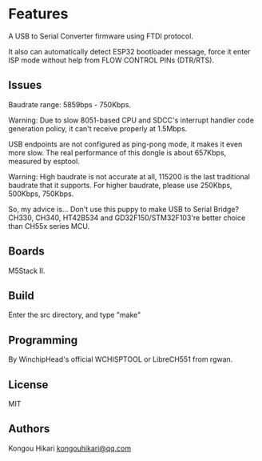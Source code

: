Features
======

A USB to Serial Converter firmware using FTDI protocol. 

It also can automatically detect ESP32 bootloader message, force it enter ISP mode without help from FLOW CONTROL PINs (DTR/RTS).

Issues
--------------

Baudrate range: 5859bps - 750Kbps.

Warning: Due to slow 8051-based CPU and SDCC's interrupt handler code generation policy, it can't receive properly at 1.5Mbps.

USB endpoints are not configured as ping-pong mode, it makes it even more slow. The real performance of this dongle is about 657Kbps, measured by esptool.

Warning: High baudrate is not accurate at all, 115200 is the last traditional baudrate that it supports. For higher baudrate, please use 250Kbps, 500Kbps, 750Kbps.

So, my advice is... Don't use this puppy to make USB to Serial Bridge? CH330, CH340, HT42B534 and GD32F150/STM32F103're better choice than CH55x series MCU.


Boards
--------------

M5Stack II.

Build
--------------

Enter the src directory, and type "make"

Programming
--------------

By WinchipHead's official WCHISPTOOL or LibreCH551 from rgwan.

License
--------------

MIT

Authors
--------------

Kongou Hikari <kongouhikari@qq.com>

